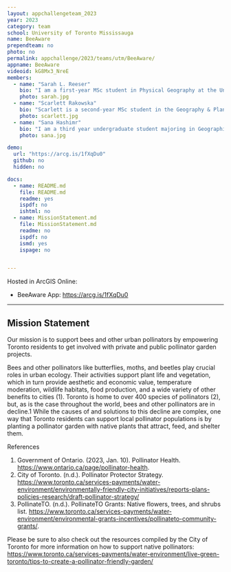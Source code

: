 ```yaml
---
layout: appchallengeteam_2023
year: 2023
category: team
school: University of Toronto Mississauga
name: BeeAware
prependteam: no
photo: no
permalink: appchallenge/2023/teams/utm/BeeAware/
appname: BeeAware
videoid: kG8Mx3_NreE
members:
  - name: "Sarah L. Reeser"
    bio: "I am a first-year MSc student in Physical Geography at the University of Toronto. My research focuses on developing GIS models to gauge greenspace accessibility in Toronto using visibility analysis. I’m interested in exploring urban spatial relationships in general and learning how to use new GIS tools and techniques to do so. In my previous academic life, I studied medieval and early modern geography and theories of vision, so my current focus allows me to build upon my past research experience while taking my interests in new directions. My hobbies include reading, embroidery, and writing."
    photo: sarah.jpg
  - name: "Scarlett Rakowska"
    bio: "Scarlett is a second-year MSc student in the Geography & Planning department at the University of Toronto. Her research interests involve green space and urban health. Her current research involves the urban heat island effect in Mississauga by gathering air temperature observations through mobile monitoring on a bicycle and creating a land use regression model to estimate air temperature for the entire city to better understand if air temperature is inequality distributed within marginalized communities. In her free time, Scarlett loves to cook, bake, and hike."
    photo: scarlett.jpg
  - name: "Sana Hashimr"
    bio: "I am a third year undergraduate student majoring in Geographic Information Systems. My hobbies include reading, playing sports, listening to music, and creating different forms of art."
    photo: sana.jpg

demo:
  url: "https://arcg.is/1fXqDu0"
  github: no
  hidden: no

docs:
  - name: README.md
    file: README.md
    readme: yes
    ispdf: no
    ishtml: no
  - name: MissionStatement.md
    file: MissionStatement.md
    readme: no
    ispdf: no
    ismd: yes
    ispage: no


---
```


Hosted in ArcGIS Online:

- BeeAware App: https://arcg.is/1fXqDu0

---

## Mission Statement

Our mission is to support bees and other urban pollinators by empowering Toronto residents to get involved with private and public pollinator garden projects.

Bees and other pollinators like butterflies, moths, and beetles play crucial roles in urban ecology. Their activities support plant life and vegetation, which in turn provide aesthetic and economic value, temperature moderation, wildlife habitats, food production, and a wide variety of other benefits to cities (1). Toronto is home to over 400 species of pollinators (2), but, as is the case throughout the world, bees and other pollinators are in decline.1 While the causes of and solutions to this decline are complex, one way that Toronto residents can support local pollinator populations is by planting a pollinator garden with native plants that attract, feed, and shelter them.

References  
1. Government of Ontario. (2023, Jan. 10). Pollinator Health. https://www.ontario.ca/page/pollinator-health.
2. City of Toronto. (n.d.). Pollinator Protector Strategy. https://www.toronto.ca/services-payments/water-environment/environmentally-friendly-city-initiatives/reports-plans-policies-research/draft-pollinator-strategy/
3. PollinateTO. (n.d.). PollinateTO Grants: Native flowers, trees, and shrubs list. https://www.toronto.ca/services-payments/water-environment/environmental-grants-incentives/pollinateto-community-grants/.


Please be sure to also check out the resources compiled by the City of Toronto for more information on how to support native pollinators: https://www.toronto.ca/services-payments/water-environment/live-green-toronto/tips-to-create-a-pollinator-friendly-garden/
